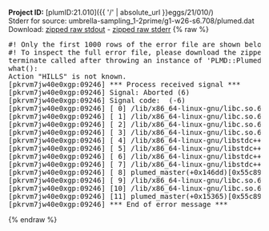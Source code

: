 **Project ID:** [plumID:21.010]({{ '/' | absolute_url }}eggs/21/010/)  
Stderr for source:  umbrella-sampling_1-2prime/g1-w26-s6.708/plumed.dat   
Download: [zipped raw stdout](plumed.dat.plumed_master.stdout.txt.zip) - [zipped raw stderr](plumed.dat.plumed_master.stderr.txt.zip) 
{% raw %}
<pre>
#! Only the first 1000 rows of the error file are shown below
#! To inspect the full error file, please download the zipped raw stderr file above
terminate called after throwing an instance of 'PLMD::Plumed::Exception'
what():
Action "HILLS" is not known.
[pkrvm7jw40e0xgp:09246] *** Process received signal ***
[pkrvm7jw40e0xgp:09246] Signal: Aborted (6)
[pkrvm7jw40e0xgp:09246] Signal code:  (-6)
[pkrvm7jw40e0xgp:09246] [ 0] /lib/x86_64-linux-gnu/libc.so.6(+0x45330)[0x7f6e7d845330]
[pkrvm7jw40e0xgp:09246] [ 1] /lib/x86_64-linux-gnu/libc.so.6(pthread_kill+0x11c)[0x7f6e7d89eb2c]
[pkrvm7jw40e0xgp:09246] [ 2] /lib/x86_64-linux-gnu/libc.so.6(gsignal+0x1e)[0x7f6e7d84527e]
[pkrvm7jw40e0xgp:09246] [ 3] /lib/x86_64-linux-gnu/libc.so.6(abort+0xdf)[0x7f6e7d8288ff]
[pkrvm7jw40e0xgp:09246] [ 4] /lib/x86_64-linux-gnu/libstdc++.so.6(+0xa5ff5)[0x7f6e7dca5ff5]
[pkrvm7jw40e0xgp:09246] [ 5] /lib/x86_64-linux-gnu/libstdc++.so.6(+0xbb0da)[0x7f6e7dcbb0da]
[pkrvm7jw40e0xgp:09246] [ 6] /lib/x86_64-linux-gnu/libstdc++.so.6(_ZSt10unexpectedv+0x0)[0x7f6e7dca5a55]
[pkrvm7jw40e0xgp:09246] [ 7] /lib/x86_64-linux-gnu/libstdc++.so.6(+0xa5a6f)[0x7f6e7dca5a6f]
[pkrvm7jw40e0xgp:09246] [ 8] plumed_master(+0x146dd)[0x55c897ec46dd]
[pkrvm7jw40e0xgp:09246] [ 9] /lib/x86_64-linux-gnu/libc.so.6(+0x2a1ca)[0x7f6e7d82a1ca]
[pkrvm7jw40e0xgp:09246] [10] /lib/x86_64-linux-gnu/libc.so.6(__libc_start_main+0x8b)[0x7f6e7d82a28b]
[pkrvm7jw40e0xgp:09246] [11] plumed_master(+0x15365)[0x55c897ec5365]
[pkrvm7jw40e0xgp:09246] *** End of error message ***
</pre>
{% endraw %}
